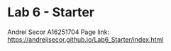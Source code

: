 # Lab 6 - Starter
Andrei Secor
A16251704
Page link: https://andreijsecor.github.io/Lab6_Starter/index.html